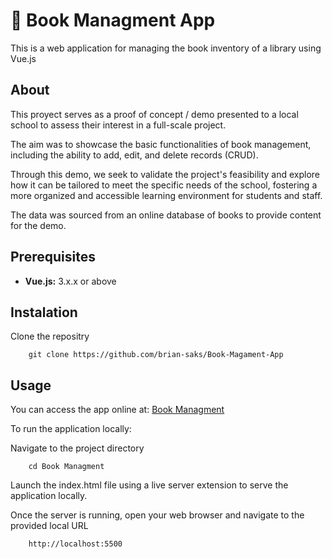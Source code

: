 
# 📖 Book Managment App

This is a web application for managing the book inventory of a library using Vue.js

## About
This proyect serves as a proof of concept / demo presented to a local school to assess their interest in a full-scale project.

The aim was to showcase the basic functionalities of book management, including the ability to add, edit, and delete records (CRUD).

Through this demo, we seek to validate the project's feasibility and explore how it can be tailored to meet the specific needs of the school, fostering a more organized and accessible learning environment for students and staff.

The data was sourced from an online database of books to provide content for the demo.

## Prerequisites
- **Vue.js:** 3.x.x or above

## Instalation
Clone the repositry

        git clone https://github.com/brian-saks/Book-Magament-App


## Usage

You can access the app online at: [Book Managment](google.com)

To run the application locally:  
 
Navigate to the project directory
        
        cd Book Managment

Launch the index.html file using a live server extension to serve the application locally.


Once the server is running, open your web browser and navigate to the provided local URL

        http://localhost:5500

